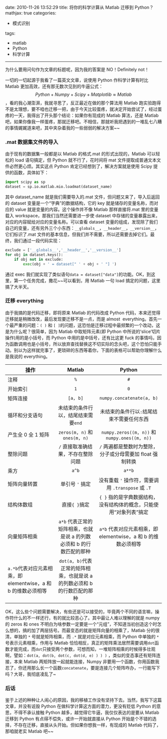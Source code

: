 date: 2010-11-26 13:52:29
title: 将你的科学计算从 Matlab 迁移到 Python？
mathjax: true
categories:

- 模式识别

tags:

- matlab
- Python
- 科学计算

---

为什么要用问句作为文章的标题呢，因为我的答案是 NO！Definitely not！

一切的一切起源于我看了一篇英文文章，说使用 Python 作科学计算有时比 Matlab 更加高效，还有那无数次见到的牛逼公式：$$Python+Numpy+Scipy+Matplotlib\approx Matlab$$，看的我心潮澎湃，我就寻思了，反正最近在做的那个算法用 Matlab 跑实验跑得不是太理想，要不咱也迁移一把，由于今天比较蛋疼，就决定开始尝试了，经过蛋疼的一天，我得出了开头那个结论：如果你有现成的 Matlab 算法，还是 Matlab 吧，如果你像我一样蛋疼，那就迁移吧。不相信，那就听我把遇到的一堆乱七八糟的事情娓娓道来吧，其中夹杂着我的一些弱弱的解决方案~~

<!--more-->

### .mat 数据集文件的导入

由于现有的数据集一般都是以 Matlab 的格式.mat 的形式出现的，Matlab 可以轻松的 load 语句搞定，但 Python 就不行了，花时间将 mat 文件提取成普通文本文件必然更心烦。其实这点 Python 肯定已经想到了，解决方案就是使用 Scipy 提供的函数，具体如下：

```python
import scipy as sp
dataset = sp.io.matlab.mio.loadmat(dataset_name)
```

其中 dataset_name 就是我们需要导入的.mat 文件，但问题又来了，导入后返回的 dataset 变量是一个“字典”的数据结构，它的 key 就是储存的变量名称，而对应的 value 就是变量的内容。这个操作并不像 Matlab 那样直接将.mat 里的变量载入 workspace，那我们当然还需要进一步使 dataset 中存储的变量暴露出来，对应的内容赋给对应的变量名称。可以查看 dataset 变量的组成，发现除了我们自己的变量，还有另外三个小东西：`__globals__`，`__header__`，`__version__`，它们标识了.mat 文件的基本信息，但我们并不需要，所以还需要去掉它们。最终，我们通过一段代码实现：

```python
exclude = ['__globals__','__header__','__version__']
for obj in dataset.keys():
    if obj not in exclude:
        exec(obj + ' = dataset[" ' + obj + ' "] ')
```

通过 exec 我们就实现了类似语句`data = dataset["data"]`的功能。OK，到这里，第一个任务完成，撒花~~可以看到，用 Matlab 一句 load 搞定的问题，这里搞了大半天。

### 迁移 everything

由于我搞的是代码迁移，即将原来 Matlab 的代码改成 Python 代码，本来还觉得迁移就是稍微改改，最后发现要迁移不是一点，而是 almost  everything。首先一个最严重的问题：`( )` 和 `[ ]`的问题，这恐怕是迁移过程中最频繁的一个改动，这是为什么呢？很简单，因为 Matlab 中取矩阵元素(即 Python 中所说的‘slice’切片操作)用的是小括号，而 Python 中用的是中括号，还有比这更 fuck 的事情吗，因为函数调用也是小括号，所以放弃查找替换这不切实际的念头吧，这个恐怕只能手动。别以为这样就完事了，更琐碎的东西等着你，下面的表格可以帮助你理解什么是我说的 everything。

| 操作                                                          |                                  Matlab                                   |                               Python                               |
| ------------------------------------------------------------- | :-----------------------------------------------------------------------: | :----------------------------------------------------------------: |
| 注释                                                          |                                    `%`                                    |                                `#`                                 |
| 开始索引                                                      |                                    `1`                                    |                                `0`                                 |
| 矩阵连接                                                      |                                 `[a, b]`                                  |                     `numpy.concatenate(a, b)`                      |
| 循环和分支语句                                                |                    未结束的条件行以，结尾结束需要`end`                    |             未结束的条件行以`:`结尾结束不需要任何东西              |
| 产生全 0 全 1 矩阵                                            |                       `zeros(m, n)` 和 `ones(m, n)`                       |           `numpy.zeros((m, n))` 和 `numpy.ones((m, n))`            |
| 整除问题                                                      |                    `/` 直接取准确结果，不存在整除问题                     |     `/` 两遍都是整数时为整除，分子或分母需要加 float 强制转换      |
| 乘方                                                          |                                   `a^b`                                   |                               `a**b`                               |
| 矩阵向量转置                                                  |                              单引号 `'` 搞定                              |         没有重载 `'` 操作符，需要调用 `.transpose` 或 `.T`         |
| 结构体数组                                                    |                               直接`{ }`搞定                               | `{ }` 指的是字典数据结构，没有结构体的概念，只能使用“对象列表”搞定 |
| 向量矩阵相乘                                                  |   `a*b` 代表正常的矩阵相乘，也就是说 a 的列数必须和 b 的行数匹配的那种    |   `a*b` 代表对应元素相乘，即 elementwise，a 和 b 的维数必须相等    |
| `a.*b`代表对应元素相乘，即 elementwise，a 和 b 的维数必须相等 | `dot(a, b)`代表正常的矩阵相乘，也就是说 a 的列数必须和 b 的行数匹配的那种 |

OK，这么些个问题需要解决，有些还是可以接受的，毕竟两个不同的语言嘛，操作符什么的不一样还行，有的就比较恶心了。其中最让人难以理解的就是 numpy 的 zeros 和 ones 不明白为啥参数一定要是一个“元组”，不知道当初创造这个时怎么想的，搞的加了两层括号。而最变态的就是矩阵向量的相乘了，Matlab 分的很清，单独的 `*` 号就是矩阵相乘，而 `.*` 就是对应元素相乘，而 Python 中单独的 `*` 号表示元素相乘，作用与 Matlab 恰恰相反，真正的矩阵乘法居然需要调用`dot`函数才能完成，而`dot`只接受两个参数，可想而知，一堆矩阵相乘的时候得多壮观啊，譬如：`dot(a, dot(b, dot(c, dot(d, e) ) ) )` ，类似的变态事还有矩阵连接，本来 Matlab 两矩阵放一起就能连接，Numpy 非要用一个函数，你用函数我忍了，你还用那么长一个函数`concatenate`，要是连接几个矩阵咋办，一行能写下吗？大哥，我彻底凌乱了~

### 后话

鉴于上述的种种让人闹心的原因，我的移植工作没有坚持下去。当然，我写下这篇文章，并没有诋毁 Python 在做科学计算这方面的潜力，更没有贬低 Python 的意思，不得不承认接触 Python 越多，越觉得它牛逼，我仅仅表达的是要从 Matlab 迁移到 Python 有点得不偿失，或许一开始就直接从 Python 开始是个不错的选择，不存在迁移，直接从头开始。但如果你想我一样，有现成的 Matlab 代码了，那咱就老实 Matlab 吧~~
